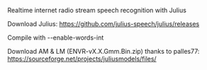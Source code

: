 Realtime internet radio stream speech recognition with Julius

Download Julius:
https://github.com/julius-speech/julius/releases

Compile with --enable-words-int

Download AM & LM (ENVR-vX.X.Gmm.Bin.zip) thanks to palles77:
https://sourceforge.net/projects/juliusmodels/files/
